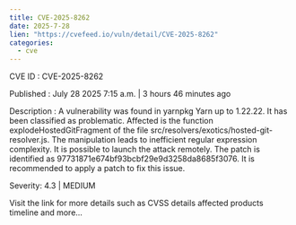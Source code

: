 ```yaml
--- 
title: CVE-2025-8262
date: 2025-7-28
lien: "https://cvefeed.io/vuln/detail/CVE-2025-8262"
categories:
  - cve
---
```


CVE ID : CVE-2025-8262

Published :  July 28
2025
7:15 a.m. | 3 hours
46 minutes ago

Description : A vulnerability was found in yarnpkg Yarn up to 1.22.22. It has been classified as problematic. Affected is the function explodeHostedGitFragment of the file src/resolvers/exotics/hosted-git-resolver.js. The manipulation leads to inefficient regular expression complexity. It is possible to launch the attack remotely. The patch is identified as 97731871e674bf93bcbf29e9d3258da8685f3076. It is recommended to apply a patch to fix this issue.

Severity: 4.3 | MEDIUM

Visit the link for more details
such as CVSS details
affected products
timeline
and more...
